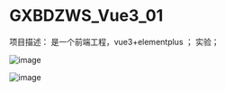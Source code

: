 # GXBDZWS_Vue3_01
项目描述： 
         是一个前端工程，vue3+elementplus  ； 实验；




![image](https://github.com/user-attachments/assets/1c827b0e-ee93-4410-b585-e47c120af7b7)

![image](https://github.com/user-attachments/assets/539da5f8-6f26-474b-ad3c-cdb16aa6d1ed)

